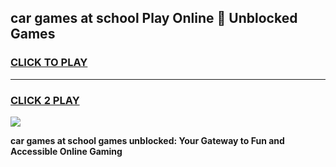 
## car games at school Play Online 👋 Unblocked Games
<h3>
<a href="https://news.freeplayer.one?title=car_games_at_school&ref=17GH">CLICK TO PLAY</a></h3>
<hr>

<h3>
<a href="https://news.freeplayer.one?title=car_games_at_school&ref=17GH">CLICK 2 PLAY</a>
  
</h3>

<a href="https://news.freeplayer.one?title=car_games_at_school&ref=17GH/"><img src="https://clearcache.store/games.png"></a>


**car games at school games unblocked: Your Gateway to Fun and Accessible Online Gaming**
